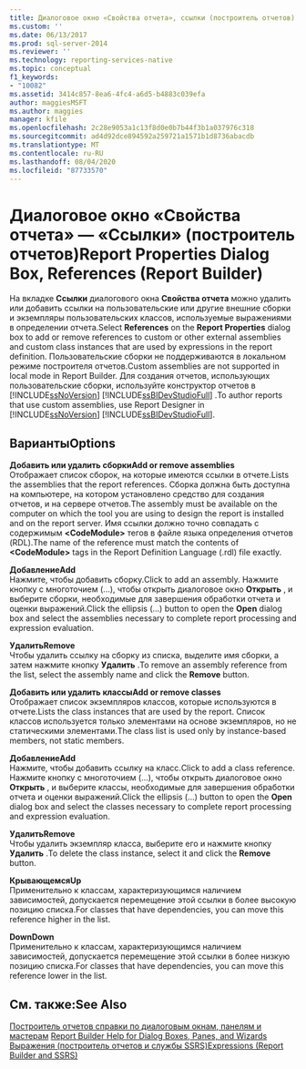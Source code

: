 ```yaml
---
title: Диалоговое окно «Свойства отчета», ссылки (построитель отчетов) | Документация Майкрософт
ms.custom: ''
ms.date: 06/13/2017
ms.prod: sql-server-2014
ms.reviewer: ''
ms.technology: reporting-services-native
ms.topic: conceptual
f1_keywords:
- "10082"
ms.assetid: 3414c857-8ea6-4fc4-a6d5-b4883c039efa
author: maggiesMSFT
ms.author: maggies
manager: kfile
ms.openlocfilehash: 2c28e9053a1c13f8d0e0b7b44f3b1a037976c318
ms.sourcegitcommit: ad4d92dce894592a259721a1571b1d8736abacdb
ms.translationtype: MT
ms.contentlocale: ru-RU
ms.lasthandoff: 08/04/2020
ms.locfileid: "87733570"
---
```

# <a name="report-properties-dialog-box-references-report-builder"></a><span data-ttu-id="cdcee-102">Диалоговое окно «Свойства отчета» — «Ссылки» (построитель отчетов)</span><span class="sxs-lookup"><span data-stu-id="cdcee-102">Report Properties Dialog Box, References (Report Builder)</span></span>
  <span data-ttu-id="cdcee-103">На вкладке **Ссылки** диалогового окна **Свойства отчета** можно удалить или добавить ссылки на пользовательские или другие внешние сборки и экземпляры пользовательских классов, используемые выражениями в определении отчета.</span><span class="sxs-lookup"><span data-stu-id="cdcee-103">Select **References** on the **Report Properties** dialog box to add or remove references to custom or other external assemblies and custom class instances that are used by expressions in the report definition.</span></span> <span data-ttu-id="cdcee-104">Пользовательские сборки не поддерживаются в локальном режиме построителя отчетов.</span><span class="sxs-lookup"><span data-stu-id="cdcee-104">Custom assemblies are not supported in local mode in Report Builder.</span></span> <span data-ttu-id="cdcee-105">Для создания отчетов, использующих пользовательские сборки, используйте конструктор отчетов в [!INCLUDE[ssNoVersion](../includes/ssnoversion-md.md)] [!INCLUDE[ssBIDevStudioFull](../includes/ssbidevstudiofull-md.md)] .</span><span class="sxs-lookup"><span data-stu-id="cdcee-105">To author reports that use custom assemblies, use Report Designer in [!INCLUDE[ssNoVersion](../includes/ssnoversion-md.md)] [!INCLUDE[ssBIDevStudioFull](../includes/ssbidevstudiofull-md.md)].</span></span>  
  
## <a name="options"></a><span data-ttu-id="cdcee-106">Варианты</span><span class="sxs-lookup"><span data-stu-id="cdcee-106">Options</span></span>  
 <span data-ttu-id="cdcee-107">**Добавить или удалить сборки**</span><span class="sxs-lookup"><span data-stu-id="cdcee-107">**Add or remove assemblies**</span></span>  
 <span data-ttu-id="cdcee-108">Отображает список сборок, на которые имеются ссылки в отчете.</span><span class="sxs-lookup"><span data-stu-id="cdcee-108">Lists the assemblies that the report references.</span></span> <span data-ttu-id="cdcee-109">Сборка должна быть доступна на компьютере, на котором установлено средство для создания отчетов, и на сервере отчетов.</span><span class="sxs-lookup"><span data-stu-id="cdcee-109">The assembly must be available on the computer on which the tool you are using to design the report is installed and on the report server.</span></span> <span data-ttu-id="cdcee-110">Имя ссылки должно точно совпадать с содержимым **\<CodeModule>** тегов в файле языка определения отчетов (RDL).</span><span class="sxs-lookup"><span data-stu-id="cdcee-110">The name of the reference must match the contents of **\<CodeModule>** tags in the Report Definition Language (.rdl) file exactly.</span></span>  
  
 <span data-ttu-id="cdcee-111">**Добавление**</span><span class="sxs-lookup"><span data-stu-id="cdcee-111">**Add**</span></span>  
 <span data-ttu-id="cdcee-112">Нажмите, чтобы добавить сборку.</span><span class="sxs-lookup"><span data-stu-id="cdcee-112">Click to add an assembly.</span></span> <span data-ttu-id="cdcee-113">Нажмите кнопку с многоточием (...), чтобы открыть диалоговое окно **Открыть** , и выберите сборки, необходимые для завершения обработки отчета и оценки выражений.</span><span class="sxs-lookup"><span data-stu-id="cdcee-113">Click the ellipsis (...) button to open the **Open** dialog box and select the assemblies necessary to complete report processing and expression evaluation.</span></span>  
  
 <span data-ttu-id="cdcee-114">**Удалить**</span><span class="sxs-lookup"><span data-stu-id="cdcee-114">**Remove**</span></span>  
 <span data-ttu-id="cdcee-115">Чтобы удалить ссылку на сборку из списка, выделите имя сборки, а затем нажмите кнопку **Удалить** .</span><span class="sxs-lookup"><span data-stu-id="cdcee-115">To remove an assembly reference from the list, select the assembly name and click the **Remove** button.</span></span>  
  
 <span data-ttu-id="cdcee-116">**Добавить или удалить классы**</span><span class="sxs-lookup"><span data-stu-id="cdcee-116">**Add or remove classes**</span></span>  
 <span data-ttu-id="cdcee-117">Отображает список экземпляров классов, которые используются в отчете.</span><span class="sxs-lookup"><span data-stu-id="cdcee-117">Lists the class instances that are used by the report.</span></span> <span data-ttu-id="cdcee-118">Список классов используется только элементами на основе экземпляров, но не статическими элементами.</span><span class="sxs-lookup"><span data-stu-id="cdcee-118">The class list is used only by instance-based members, not static members.</span></span>  
  
 <span data-ttu-id="cdcee-119">**Добавление**</span><span class="sxs-lookup"><span data-stu-id="cdcee-119">**Add**</span></span>  
 <span data-ttu-id="cdcee-120">Нажмите, чтобы добавить ссылку на класс.</span><span class="sxs-lookup"><span data-stu-id="cdcee-120">Click to add a class reference.</span></span> <span data-ttu-id="cdcee-121">Нажмите кнопку с многоточием (...), чтобы открыть диалоговое окно **Открыть** , и выберите классы, необходимые для завершения обработки отчета и оценки выражений.</span><span class="sxs-lookup"><span data-stu-id="cdcee-121">Click the ellipsis (...) button to open the **Open** dialog box and select the classes necessary to complete report processing and expression evaluation.</span></span>  
  
 <span data-ttu-id="cdcee-122">**Удалить**</span><span class="sxs-lookup"><span data-stu-id="cdcee-122">**Remove**</span></span>  
 <span data-ttu-id="cdcee-123">Чтобы удалить экземпляр класса, выберите его и нажмите кнопку **Удалить** .</span><span class="sxs-lookup"><span data-stu-id="cdcee-123">To delete the class instance, select it and click the **Remove** button.</span></span>  
  
 <span data-ttu-id="cdcee-124">**Крывающемся**</span><span class="sxs-lookup"><span data-stu-id="cdcee-124">**Up**</span></span>  
 <span data-ttu-id="cdcee-125">Применительно к классам, характеризующимся наличием зависимостей, допускается перемещение этой ссылки в более высокую позицию списка.</span><span class="sxs-lookup"><span data-stu-id="cdcee-125">For classes that have dependencies, you can move this reference higher in the list.</span></span>  
  
 <span data-ttu-id="cdcee-126">**Down**</span><span class="sxs-lookup"><span data-stu-id="cdcee-126">**Down**</span></span>  
 <span data-ttu-id="cdcee-127">Применительно к классам, характеризующимся наличием зависимостей, допускается перемещение этой ссылки в более низкую позицию списка.</span><span class="sxs-lookup"><span data-stu-id="cdcee-127">For classes that have dependencies, you can move this reference lower in the list.</span></span>  
  
## <a name="see-also"></a><span data-ttu-id="cdcee-128">См. также:</span><span class="sxs-lookup"><span data-stu-id="cdcee-128">See Also</span></span>  
 <span data-ttu-id="cdcee-129">[Построитель отчетов справки по диалоговым окнам, панелям и мастерам](../../2014/reporting-services/report-builder-help-for-dialog-boxes-panes-and-wizards.md) </span><span class="sxs-lookup"><span data-stu-id="cdcee-129">[Report Builder Help for Dialog Boxes, Panes, and Wizards](../../2014/reporting-services/report-builder-help-for-dialog-boxes-panes-and-wizards.md) </span></span>  
 [<span data-ttu-id="cdcee-130">Выражения (построитель отчетов и службы SSRS)</span><span class="sxs-lookup"><span data-stu-id="cdcee-130">Expressions &#40;Report Builder and SSRS&#41;</span></span>](report-design/expressions-report-builder-and-ssrs.md)  
  
  
